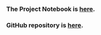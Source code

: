 ### The Project Notebook is [here](www.google.com). 
### GitHub repository is [here](https://github.com/CannataUTDV/s17dvfinalproject-mobbs-vanderlinden-kong-rahbar).

